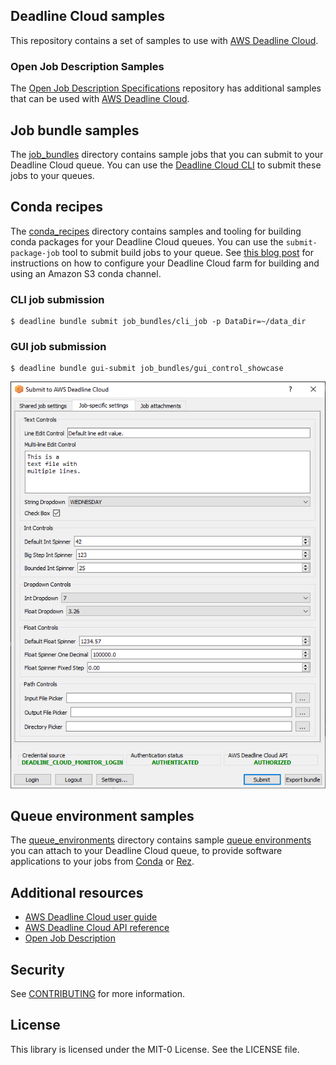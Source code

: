 ## Deadline Cloud samples

This repository contains a set of samples to use with [AWS Deadline Cloud](https://aws.amazon.com/deadline-cloud/).

### Open Job Description Samples
The [Open Job Description Specifications](https://github.com/OpenJobDescription/openjd-specifications) repository has additional samples that can be used with [AWS Deadline Cloud](https://aws.amazon.com/deadline-cloud/).

## Job bundle samples

The [job_bundles](https://github.com/aws-deadline/deadline-cloud-samples/tree/mainline/job_bundles)
directory contains sample jobs that you can submit to your Deadline Cloud queue. You can use the
[Deadline Cloud CLI](https://github.com/aws-deadline/deadline-cloud) to submit these jobs to your queues.

## Conda recipes

The [conda_recipes](https://github.com/aws-deadline/deadline-cloud-samples/tree/mainline/conda_recipes)
directory contains samples and tooling for building conda packages for your
Deadline Cloud queues. You can use the `submit-package-job` tool to submit
build jobs to your queue. See [this blog post](https://aws.amazon.com/blogs/media/create-a-conda-package-and-channel-for-aws-deadline-cloud/)
for instructions on how to configure your Deadline Cloud farm for building and
using an Amazon S3 conda channel.

### CLI job submission

```
$ deadline bundle submit job_bundles/cli_job -p DataDir=~/data_dir
```

### GUI job submission
```
$ deadline bundle gui-submit job_bundles/gui_control_showcase
```

![deadline bundle gui-submit showcase](.images/deadline-bundle-gui-submit-showcase.png)

## Queue environment samples

The [queue_environments](https://github.com/aws-deadline/deadline-cloud-samples/tree/mainline/queue_environments)
directory contains sample [queue environments](https://docs.aws.amazon.com/deadline-cloud/latest/userguide/create-queue-environment.html)
you can attach to your Deadline Cloud queue, to provide software applications to your jobs from
[Conda](https://docs.conda.io/projects/conda/) or [Rez](https://rez.readthedocs.io/).

## Additional resources

* [AWS Deadline Cloud user guide](https://docs.aws.amazon.com/deadline-cloud/latest/userguide/index.html)
* [AWS Deadline Cloud API reference](https://docs.aws.amazon.com/deadline-cloud/latest/APIReference/index.html)
* [Open Job Description](https://github.com/OpenJobDescription/openjd-specifications/wiki)

## Security

See [CONTRIBUTING](CONTRIBUTING.md#security-issue-notifications) for more information.

## License

This library is licensed under the MIT-0 License. See the LICENSE file.
